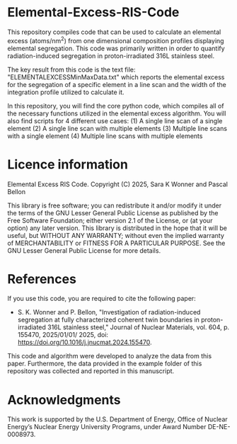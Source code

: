 # Elemental-Excess-RIS-Code
This repository compiles code that can be used to calculate an elemental excess (atoms/nm<sup>2</sup>) from one dimensional composition profiles displaying elemental segregation. This code was primarily written in order to quantify radiation-induced segregation in proton-irradiated 316L stainless steel.

The key result from this code is the text file: "ELEMENTALEXCESSMinMaxData.txt" which reports the elemental excess for the segregation of a specific element in a line scan and the width of the integration profile utilized to calculate it. 

In this repository, you will find the core python code, which compiles all of the necessary functions utilized in the elemental excess algorithm. You will also find scripts for 4 different use cases: 
(1) A single line scan of a single element
(2) A single line scan with multiple elements
(3) Multiple line scans with a single element
(4) Multiple line scans with multiple elements

# Licence information

Elemental Excess RIS Code. Copyright (C) 2025, Sara K Wonner and Pascal Bellon

This library is free software; you can redistribute it and/or modify it under the terms of the GNU Lesser General Public License as published by the Free Software Foundation; either version 2.1 of the License, or (at your option) any later version. This library is distributed in the hope that it will be useful, but WITHOUT ANY WARRANTY; without even the implied warranty of MERCHANTABILITY or FITNESS FOR A PARTICULAR PURPOSE. See the GNU Lesser General Public License for more details.

# References
If you use this code, you are required to cite the following paper: 
- S. K. Wonner and P. Bellon, "Investigation of radiation-induced segregation at fully characterized coherent twin boundaries in proton-irradiated 316L stainless steel," Journal of Nuclear Materials, vol. 604, p. 155470, 2025/01/01/ 2025, doi: https://doi.org/10.1016/j.jnucmat.2024.155470.
  
This code and algorithm were developed to analyze the data from this paper. Furthermore, the data provided in the example folder of this repository was collected and reported in this manuscript. 

# Acknowledgments
This work is supported by the U.S. Department of Energy, Office of Nuclear Energy’s Nuclear Energy University Programs, under Award Number DE-NE-0008973.
